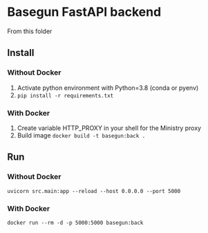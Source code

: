# Basegun FastAPI backend

From this folder

## Install

### Without Docker
1. Activate python environment with Python=3.8 (conda or pyenv)
2. `pip install -r requirements.txt`

### With Docker
1. Create variable HTTP_PROXY in your shell for the Ministry proxy
2. Build image `docker build -t basegun:back .`


## Run
### Without Docker
`uvicorn src.main:app --reload --host 0.0.0.0 --port 5000`

### With Docker
`docker run --rm -d -p 5000:5000 basegun:back`